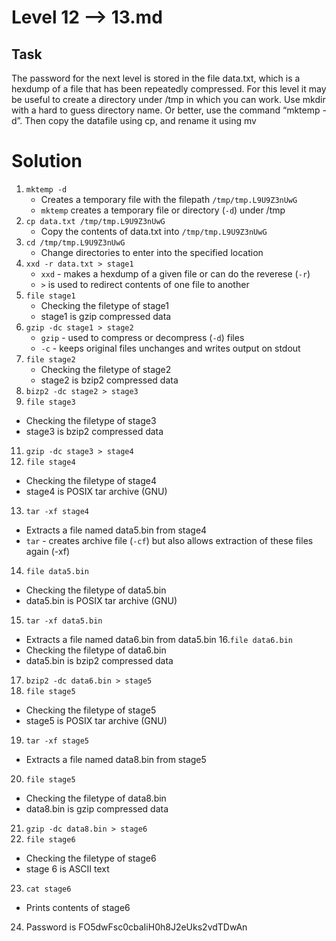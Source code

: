 # Level 12 --> 13.md

## Task
The password for the next level is stored in the file data.txt, which is a hexdump of a file that has been repeatedly compressed. For this level it may be useful to create a directory under /tmp in which you can work. Use mkdir with a hard to guess directory name. Or better, use the command “mktemp -d”. Then copy the datafile using cp, and rename it using mv

# Solution
1. `mktemp -d`
   - Creates a temporary file with the filepath `/tmp/tmp.L9U9Z3nUwG`
   - `mktemp` creates a temporary file or directory (`-d`) under /tmp
3. `cp data.txt /tmp/tmp.L9U9Z3nUwG`
   - Copy the contents of data.txt into `/tmp/tmp.L9U9Z3nUwG`
4. `cd /tmp/tmp.L9U9Z3nUwG`
   - Change directories to enter into the specified location
5. `xxd -r data.txt > stage1`
   - `xxd` - makes a hexdump of a given file or can do the reverese (`-r`)
   - `>` is used to redirect contents of one file to another 
6. `file stage1`
   - Checking the filetype of stage1
   - stage1 is gzip compressed data
7. `gzip -dc stage1 > stage2`
   - `gzip` - used to compress or decompress (`-d`) files
   - `-c` - keeps original files unchanges and writes output on stdout
8. `file stage2`
   - Checking the filetype of stage2
   - stage2 is bzip2 compressed data
9. `bizp2 -dc stage2 > stage3`
10. `file stage3`
   - Checking the filetype of stage3
   - stage3 is bzip2 compressed data
11. `gzip -dc stage3 > stage4`
12. `file stage4`
   - Checking the filetype of stage4
   - stage4 is POSIX tar archive (GNU)
13. `tar -xf stage4`
   - Extracts a file named data5.bin from stage4
   - `tar` - creates archive file (`-cf`) but also allows extraction of these files again (-xf)
14. `file data5.bin`
   - Checking the filetype of data5.bin
   - data5.bin is POSIX tar archive (GNU)
15. `tar -xf data5.bin`
   - Extracts a file named data6.bin from data5.bin
16.`file data6.bin`
   - Checking the filetype of data6.bin
   - data5.bin is bzip2 compressed data
17. `bzip2 -dc data6.bin > stage5`
18. `file stage5`
   - Checking the filetype of stage5
   - stage5 is POSIX tar archive (GNU)
19. `tar -xf stage5`
   - Extracts a file named data8.bin from stage5
20. `file stage5`
   - Checking the filetype of data8.bin
   - data8.bin is gzip compressed data
21. `gzip -dc data8.bin > stage6`
22. `file stage6`
   - Checking the filetype of stage6
   - stage 6 is ASCII text
23. `cat stage6`
   - Prints contents of stage6
24. Password is FO5dwFsc0cbaIiH0h8J2eUks2vdTDwAn
